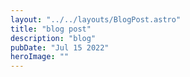 ```yaml
---
layout: "../../layouts/BlogPost.astro"
title: "blog post"
description: "blog"
pubDate: "Jul 15 2022"
heroImage: ""
---
```


